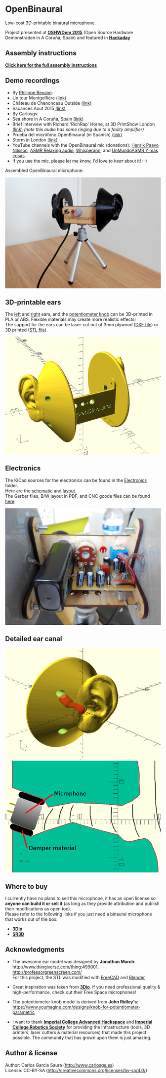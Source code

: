 # OpenBinaural
Low-cost 3D-printable binaural microphone.  

Project presented at [**OSHWDem 2015**](http://oshwdem.org/makers-2015/) (Open Source Hardware Demonstration in A Coruña, Spain) and featured in [**Hackaday**](http://hackaday.com/2015/06/28/3d-printing-binaural-microphones/)  

Assembly instructions
--
[**Click here for the full assembly instructions**](https://github.com/carlosgs/OpenBinaural/wiki)  

Demo recordings
--
* By [Philippe Benaim](https://www.youtube.com/channel/UCL3Ne8XJYRqAHHRvmHdczcw):
 * Un tour Montgolfière [(link)](https://www.youtube.com/watch?v=H2nlUVNs7Po)
 * Château de Chenonceau Outside [(link)](https://www.youtube.com/watch?v=rT2So4uhhjw)
 * Vacances Aout 2015 [(link)](https://www.youtube.com/watch?v=p6LAYfAAe6M)
* By Carlosgs:
 * Sea shore in A Coruña, Spain [(link)](https://www.youtube.com/watch?v=49GC-DsRlKY)
 * Brief interview with Richard 'RichRap' Horne, at 3D PrintShow London [(link)](https://www.youtube.com/watch?v=iwL12_NDhdw) *(note this audio has some ringing due to a faulty amplifier)*
 * Prueba del micrófono OpenBinaural (in Spanish) [(link)](https://www.youtube.com/watch?v=Pvyww-hgYPw)
 * Storm in London [(link)](https://www.youtube.com/watch?v=q60_r3WV450)
* YouTube channels with the OpenBinaural mic (donations): [Henrik Paavo Nilsson](https://www.youtube.com/channel/UCeiF1qqDpM9bZQTWjmyOy_Q), [ASMR Relaxing audio](https://www.youtube.com/channel/UCa4j5ZCiVW3CebycXZzOLFw), [Whisperann](https://www.youtube.com/channel/UCvXcmePqMIBEGuu9DKQjNqg), and [UnMundoASMR Y mas cosas](https://www.youtube.com/channel/UCSRlT4mRnCUh6md30C0uORQ).
* If you use the mic, please let me know, I'd love to *hear* about it! :-)


Assembled OpenBinaural microphone:  

![ScreenShot](pictures/OpenBinaural.jpg)  


3D-printable ears  
--
The [left](binaural_mic_left.stl) and [right](binaural_mic_right.stl) ears, and the [potentiometer knob](potentiometer_knob.stl) can be 3D-printed in PLA or ABS. Flexible materials may create more realistic effects!  
The support for the ears can be laser-cut out of 3mm plywood ([DXF file](wood_support.dxf)) or 3D printed ([STL file](wood_support_assembled.stl)).  


![ScreenShot](pictures/binauralMic.png)  

Electronics  
--
The KiCad sources for the electronics can be found in the [Electronics](Electronics) folder.  
Here are the [schematic](Electronics/stereo_mic_amplifier.pdf) and [layout](Electronics/pictures/stereo_mic_amplifier_layout.png).  
The Gerber files, B/W layout in PDF, and CNC gcode files can be found [here](Electronics/Gerber).  

![ScreenShot](pictures/OpenBinaural_electronics.jpg)  

Detailed ear canal
--
![ScreenShot](pictures/earCanal.png)  
![ScreenShot](pictures/earCanal_detail.png)  

Where to buy
--
I currently have no plans to sell this microphone, it has an open license so **anyone can build it or sell it** (as long as they provide attribution and publish their modifications as open too).  
Please refer to the following links if you just need a binaural microphone that works out of the box:  
- [**3Dio**](http://3diosound.com/)  
- [**SR3D**](https://binauralhead.wordpress.com/2015/08/18/sr3d-nature-binaural-microphone/)  

Acknowledgments  
--
* The awesome ear model was designed by **Jonathan March**:  
<http://www.thingiverse.com/thing:499001>, <http://professorgreenscreen.com/>  
For this project, the STL was modified with [FreeCAD](http://freecadweb.org/) and [Blender](http://www.blender.org/)  

* Great inspiration was taken from [**3Dio**](http://3diosound.com/).
If you need professional quality & high-performance, check out their Free Space microphones!  

* The potentiometer knob model is derived from **John Ridley's**: <https://www.youmagine.com/designs/knob-for-potentiometer-parametric>

* I want to thank [**Imperial College Advanced Hackspace**](http://icah.org.uk/) and [**Imperial College Robotics Society**](http://icrobotics.co.uk/) for providing the infrastructure (tools, 3D printers, laser cutters & material resources) that made this project possible. The community that has grown upon them is just amazing.  

Author & license  
--
Author: Carlos Garcia Saura (<http://www.carlosgs.es>)  
License: CC-BY-SA (<http://creativecommons.org/licenses/by-sa/4.0/>)  


